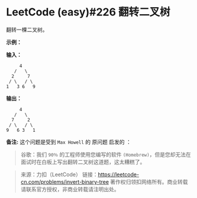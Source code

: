 # LeetCode (easy)#226 翻转二叉树

翻转一棵二叉树。

**示例：**

**输入：**
	
	     4
	   /   \
	  2     7
	 / \   / \
	1   3 6   9
**输出：**
	
	     4
	   /   \
	  7     2
	 / \   / \
	9   6 3   1
**备注:**
这个问题是受到 `Max Howell` 的 原问题 启发的 ：

>谷歌：我们 `90％` 的工程师使用您编写的软件 `(Homebrew)`，但是您却无法在面试时在白板上写出翻转二叉树这道题，这太糟糕了。

  
>来源：力扣（LeetCode）
>链接：https://leetcode-cn.com/problems/invert-binary-tree
>著作权归领扣网络所有。商业转载请联系官方授权，非商业转载请注明出处。
  
